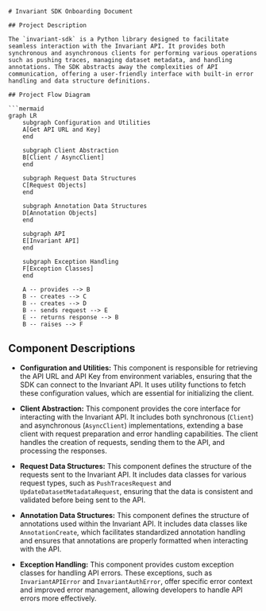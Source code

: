 ```text
# Invariant SDK Onboarding Document

## Project Description

The `invariant-sdk` is a Python library designed to facilitate seamless interaction with the Invariant API. It provides both synchronous and asynchronous clients for performing various operations such as pushing traces, managing dataset metadata, and handling annotations. The SDK abstracts away the complexities of API communication, offering a user-friendly interface with built-in error handling and data structure definitions.

## Project Flow Diagram

```mermaid
graph LR
    subgraph Configuration and Utilities
    A[Get API URL and Key]
    end

    subgraph Client Abstraction
    B[Client / AsyncClient]
    end

    subgraph Request Data Structures
    C[Request Objects]
    end

    subgraph Annotation Data Structures
    D[Annotation Objects]
    end

    subgraph API
    E[Invariant API]
    end

    subgraph Exception Handling
    F[Exception Classes]
    end

    A -- provides --> B
    B -- creates --> C
    B -- creates --> D
    B -- sends request --> E
    E -- returns response --> B
    B -- raises --> F
```

## Component Descriptions

*   **Configuration and Utilities:** This component is responsible for retrieving the API URL and API Key from environment variables, ensuring that the SDK can connect to the Invariant API. It uses utility functions to fetch these configuration values, which are essential for initializing the client.

*   **Client Abstraction:** This component provides the core interface for interacting with the Invariant API. It includes both synchronous (`Client`) and asynchronous (`AsyncClient`) implementations, extending a base client with request preparation and error handling capabilities. The client handles the creation of requests, sending them to the API, and processing the responses.

*   **Request Data Structures:** This component defines the structure of the requests sent to the Invariant API. It includes data classes for various request types, such as `PushTracesRequest` and `UpdateDatasetMetadataRequest`, ensuring that the data is consistent and validated before being sent to the API.

*   **Annotation Data Structures:** This component defines the structure of annotations used within the Invariant API. It includes data classes like `AnnotationCreate`, which facilitates standardized annotation handling and ensures that annotations are properly formatted when interacting with the API.

*   **Exception Handling:** This component provides custom exception classes for handling API errors. These exceptions, such as `InvariantAPIError` and `InvariantAuthError`, offer specific error context and improved error management, allowing developers to handle API errors more effectively.